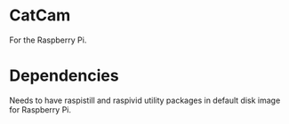 # CatCam
For the Raspberry Pi.

Dependencies
============
Needs to have raspistill and raspivid utility packages in default disk image for Raspberry Pi.

